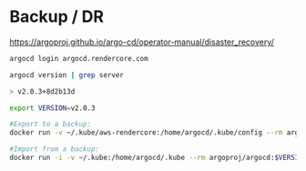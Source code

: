# Backup / DR

https://argoproj.github.io/argo-cd/operator-manual/disaster_recovery/

```bash
argocd login argocd.rendercore.com

argocd version | grep server

> v2.0.3+8d2b13d

export VERSION=v2.0.3

#Export to a backup:
docker run -v ~/.kube/aws-rendercore:/home/argocd/.kube/config --rm argoproj/argocd:$VERSION argocd-util export > backup.yaml

#Import from a backup:
docker run -i -v ~/.kube:/home/argocd/.kube --rm argoproj/argocd:$VERSION argocd-util import - < backup.yaml
```
